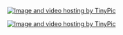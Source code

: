 <a href="http://tinypic.com?ref=9geycz" target="_blank"><img src="http://i49.tinypic.com/9geycz.jpg" border="0" alt="Image and video hosting by TinyPic"></a>


<a href="http://tinypic.com?ref=o5vxqp" target="_blank"><img src="http://i43.tinypic.com/o5vxqp.jpg" border="0" alt="Image and video hosting by TinyPic"></a>
